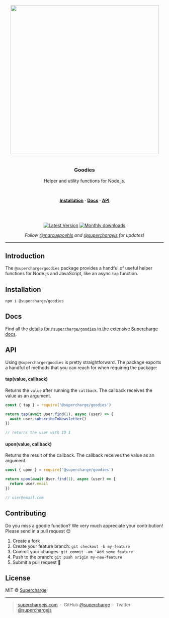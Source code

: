 <div align="center">
  <a href="https://superchargejs.com">
    <img width="471" style="max-width:100%;" src="https://superchargejs.com/images/supercharge-text.svg" />
  </a>
  <br/>
  <br/>
  <p>
    <h3>Goodies</h3>
  </p>
  <p>
    Helper and utility functions for Node.js.
  </p>
  <br/>
  <p>
    <a href="#installation"><strong>Installation</strong></a> ·
    <a href="#docs"><strong>Docs</strong></a> ·
    <a href="#api"><strong>API</strong></a>
  </p>
  <br/>
  <br/>
  <p>
    <a href="https://www.npmjs.com/package/@supercharge/goodies"><img src="https://img.shields.io/npm/v/@supercharge/goodies.svg" alt="Latest Version"></a>
    <a href="https://www.npmjs.com/package/@supercharge/goodies"><img src="https://img.shields.io/npm/dm/@supercharge/goodies.svg" alt="Monthly downloads"></a>
  </p>
  <p>
    <em>Follow <a href="http://twitter.com/marcuspoehls">@marcuspoehls</a> and <a href="http://twitter.com/superchargejs">@superchargejs</a> for updates!</em>
  </p>
</div>

---

## Introduction
The `@supercharge/goodies` package provides a handful of useful helper functions for Node.js and JavaScript, like an async `tap` function.


## Installation

```
npm i @supercharge/goodies
```


## Docs
Find all the [details for `@supercharge/goodies` in the extensive Supercharge docs](https://superchargejs.com/docs/goodies).


## API
Using `@supercharge/goodies` is pretty straightforward. The package exports a handful of methods that you can reach for when requiring the package:


#### tap(value, callback)
Returns the `value` after running the `callback`. The callback receives the value as an argument.

```js
const { tap } = require('@supercharge/goodies')

return tap(await User.find(1), async (user) => {
  await user.subscribeToNewsletter()
})

// returns the user with ID 1
```


#### upon(value, callback)
Returns the result of the callback. The callback receives the value as an argument.

```js
const { upon } = require('@supercharge/goodies')

return upon(await User.find(1), async (user) => {
  return user.email
})

// user@email.com
```


## Contributing
Do you miss a goodie function? We very much appreciate your contribution! Please send in a pull request 😊

1.  Create a fork
2.  Create your feature branch: `git checkout -b my-feature`
3.  Commit your changes: `git commit -am 'Add some feature'`
4.  Push to the branch: `git push origin my-new-feature`
5.  Submit a pull request 🚀


## License
MIT © [Supercharge](https://superchargejs.com)

---

> [superchargejs.com](https://superchargejs.com) &nbsp;&middot;&nbsp;
> GitHub [@supercharge](https://github.com/supercharge/) &nbsp;&middot;&nbsp;
> Twitter [@superchargejs](https://twitter.com/superchargejs)

